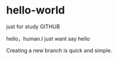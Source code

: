 # hello-world
just for study GITHUB


hello，human.I just want say hello

Creating a new branch is quick and simple.
